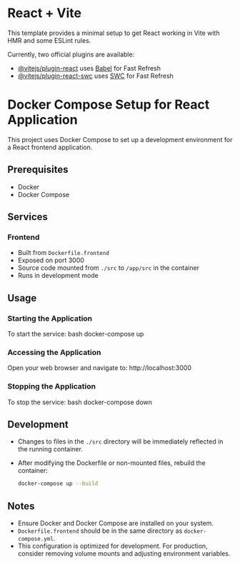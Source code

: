 # React + Vite

This template provides a minimal setup to get React working in Vite with HMR and some ESLint rules.

Currently, two official plugins are available:

- [@vitejs/plugin-react](https://github.com/vitejs/vite-plugin-react/blob/main/packages/plugin-react/README.md) uses [Babel](https://babeljs.io/) for Fast Refresh
- [@vitejs/plugin-react-swc](https://github.com/vitejs/vite-plugin-react-swc) uses [SWC](https://swc.rs/) for Fast Refresh

# Docker Compose Setup for React Application

This project uses Docker Compose to set up a development environment for a React frontend application.

## Prerequisites

- Docker
- Docker Compose

## Services

### Frontend

- Built from `Dockerfile.frontend`
- Exposed on port 3000
- Source code mounted from `./src` to `/app/src` in the container
- Runs in development mode

## Usage

### Starting the Application

To start the service:
bash
docker-compose up


### Accessing the Application

Open your web browser and navigate to:
http://localhost:3000


### Stopping the Application

To stop the service:
bash
docker-compose down


## Development

- Changes to files in the `./src` directory will be immediately reflected in the running container.
- After modifying the Dockerfile or non-mounted files, rebuild the container:

  ```bash
  docker-compose up --build
  ```

## Notes

- Ensure Docker and Docker Compose are installed on your system.
- `Dockerfile.frontend` should be in the same directory as `docker-compose.yml`.
- This configuration is optimized for development. For production, consider removing volume mounts and adjusting environment variables.